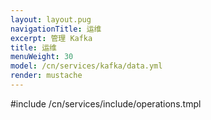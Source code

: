 ```yaml
---
layout: layout.pug
navigationTitle: 运维
excerpt: 管理 Kafka
title: 运维
menuWeight: 30
model: /cn/services/kafka/data.yml
render: mustache
---
```


#include /cn/services/include/operations.tmpl
